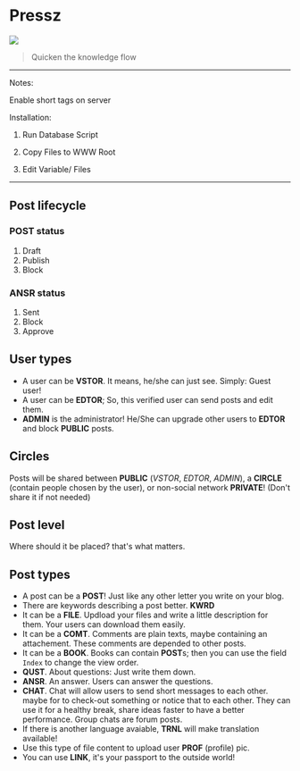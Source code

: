 # **Pressz**
![](variable/logo.svg)
> Quicken the knowledge flow

------------

Notes:

Enable short tags on server

Installation:

1. Run Database Script

2. Copy Files to WWW Root

3. Edit Variable/ Files

------------

## Post lifecycle
### POST status
1. Draft
2. Publish
3. Block
### ANSR status
1. Sent
2. Block
3. Approve

## User types
- A user can be **VSTOR**. It means, he/she can just see. Simply: Guest user!
- A user can be **EDTOR**; So, this verified user can send posts and edit them.
- **ADMIN** is the administrator! He/She can upgrade other users to **EDTOR** and block **PUBLIC** posts.

## Circles
Posts will be shared between **PUBLIC** (*VSTOR*, *EDTOR*, *ADMIN*), a **CIRCLE** (contain people chosen by the user), or non-social network **PRIVATE**! (Don't share it if not needed)

## Post level
Where should it be placed? that's what matters.

## Post types
- A post can be a **POST**! Just like any other letter you write on your blog.
- There are keywords describing a post better. **KWRD**
- It can be a **FILE**. Updload your files and write a little description for them. Your users can download them easily.
- It can be a **COMT**. Comments are plain texts, maybe containing an attachement. These comments are depended to other posts.
- It can be a **BOOK**. Books can contain **POST**s; then you can use the field `Index` to change the view order.
- **QUST**. About questions: Just write them down.
- **ANSR**. An answer. Users can answer the questions.
- **CHAT**. Chat will allow users to send short messages to each other. maybe for to check-out something or notice that to each other. They can use it for a healthy break, share ideas faster to have a better performance. Group chats are forum posts.
- If there is another language avaiable, **TRNL** will make translation available!
- Use this type of file content to upload user **PROF** (profile) pic.
- You can use **LINK**, it's your passport to the outside world!
